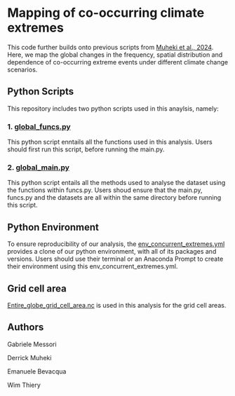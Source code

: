 # Mapping of co-occurring climate extremes
This code further builds onto previous scripts from [Muheki et al., 2024](https://zenodo.org/records/10970524). Here, we map the global changes in the frequency, spatial distribution and dependence of co-occurring extreme events under different climate change scenarios. 

## Python Scripts
This repository includes two python scripts used in this anaylsis, namely:
### 1. [global_funcs.py](https://github.com/VUB-HYDR/Mapping_cooccurring_climate_extremes/blob/1f13eb409242114a1e9ef649498e3621a8344a4b/global_funcs.py)
This python script enntails all the functions used in this analysis. Users should first run this script, before running the main.py.

### 2. [global_main.py](https://github.com/VUB-HYDR/Mapping_cooccurring_climate_extremes/blob/d96f416ce6252f03a708a484b79128e7d91a8a45/global_main.py)
This python script entails all the methods used to analyse the dataset using the functions within funcs.py. Users shoud ensure that the main.py, funcs.py and the datasets are all within the same directory before running this script.

## Python Environment
To ensure reproducibility of our analysis, the [env_concurrent_extremes.yml](https://github.com/VUB-HYDR/Mapping_cooccurring_climate_extremes/blob/3e59d679c6e31ce707907f5330b859dcff86a44e/env_concurrent_extremes.yml) provides a clone of our python environment, with all of its packages and versions. Users should use their terminal or an Anaconda Prompt to create their environment using this env_concurrent_extremes.yml.

## Grid cell area
[Entire_globe_grid_cell_area.nc](https://github.com/VUB-HYDR/Mapping_cooccurring_climate_extremes/blob/9b151bd853a772bdc5c640f13f8afbace4a3fc54/entire_globe_grid_cell_areas.nc) is used in this analysis for the grid cell areas. 

## Authors
Gabriele Messori

Derrick Muheki

Emanuele Bevacqua

Wim Thiery
